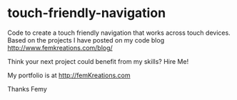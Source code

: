 # touch-friendly-navigation

Code to create a touch friendly navigation that works across touch devices. Based on the projects I have posted on my code blog http://www.femkreations.com/blog/

Think your next project could benefit from my skills? Hire Me!

My portfolio is at http://femKreations.com

Thanks Femy
